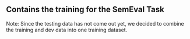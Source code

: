 ## Contains the training for the SemEval Task

Note: Since the testing data has not come out yet, we decided to combine the training and dev data into one 
training dataset. 

